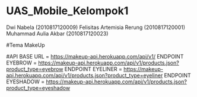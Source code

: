 # UAS_Mobile_Kelompok1

Dwi Nabela                      (2010817120009)
Felisitas Artemisia Rerung      (2010817120001)
Muhammad Aulia Akbar            (2010817120023)

#Tema
MakeUp

#API
BASE URL = https://makeup-api.herokuapp.com/api/v1/
ENDPOINT EYEBROW = https://makeup-api.herokuapp.com/api/v1/products.json?product_type=eyebrow
ENDPOINT EYELINER = https://makeup-api.herokuapp.com/api/v1/products.json?product_type=eyeliner
ENDPOINT EYESHADOW = https://makeup-api.herokuapp.com/api/v1/products.json?product_type=eyeshadow
